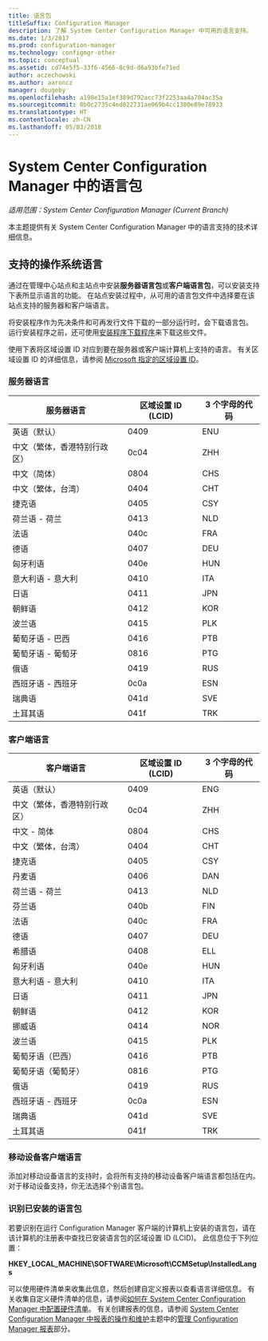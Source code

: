 ```yaml
---
title: 语言包
titleSuffix: Configuration Manager
description: 了解 System Center Configuration Manager 中可用的语言支持。
ms.date: 1/3/2017
ms.prod: configuration-manager
ms.technology: configmgr-other
ms.topic: conceptual
ms.assetid: cd74e5f5-33f6-4566-8c9d-d6a93bfe71ed
author: aczechowski
ms.author: aaroncz
manager: dougeby
ms.openlocfilehash: a198e15a1ef389d792acc73f2253aa4a704ac35a
ms.sourcegitcommit: 0b0c2735c4ed822731ae069b4cc1380e89e78933
ms.translationtype: HT
ms.contentlocale: zh-CN
ms.lasthandoff: 05/03/2018
---
```

# <a name="language-packs-in-system-center-configuration-manager"></a>System Center Configuration Manager 中的语言包

*适用范围：System Center Configuration Manager (Current Branch)*

本主题提供有关 System Center Configuration Manager 中的语言支持的技术详细信息。  

## <a name="BKMK_SupLanguagePacks"></a>支持的操作系统语言  
 通过在管理中心站点和主站点中安装**服务器语言包**或**客户端语言包**，可以安装支持下表所显示语言的功能。 在站点安装过程中，从可用的语言包文件中选择要在该站点支持的服务器和客户端语言。

 将安装程序作为先决条件和可再发行文件下载的一部分运行时，会下载语言包。 运行安装程序之前，还可使用[安装程序下载程序](setup-downloader.md)来下载这些文件。   

 使用下表将区域设置 ID 对应到要在服务器或客户端计算机上支持的语言。 有关区域设置 ID 的详细信息，请参阅 [Microsoft 指定的区域设置 ID](http://go.microsoft.com/fwlink/p/?LinkId=252609)。  

### <a name="server-languages"></a>服务器语言  

|服务器语言|区域设置 ID (LCID)|3 个字母的代码|  
|---------------------|------------------------|-----------------------|  
|英语（默认）|0409|ENU|  
|中文（繁体，香港特别行政区）|0c04|ZHH|  
|中文（简体）|0804|CHS|  
|中文（繁体，台湾）|0404|CHT|  
|捷克语|0405|CSY|  
|荷兰语 - 荷兰|0413|NLD|  
|法语|040c|FRA|  
|德语|0407|DEU|  
|匈牙利语|040e|HUN|  
|意大利语 - 意大利|0410|ITA|  
|日语|0411|JPN|  
|朝鲜语|0412|KOR|  
|波兰语|0415|PLK|  
|葡萄牙语 - 巴西|0416|PTB|  
|葡萄牙语 - 葡萄牙|0816|PTG|  
|俄语|0419|RUS|  
|西班牙语 - 西班牙|0c0a|ESN|  
|瑞典语|041d|SVE|  
|土耳其语|041f|TRK|  

### <a name="client-languages"></a>客户端语言  

|客户端语言|区域设置 ID (LCID)|3 个字母的代码|  
|---------------------|------------------------|-----------------------|  
|英语（默认）|0409|ENG|  
|中文（繁体，香港特别行政区）|0c04|ZHH|  
|中文 - 简体|0804|CHS|  
|中文（繁体，台湾）|0404|CHT|  
|捷克语|0405|CSY|  
|丹麦语|0406|DAN|  
|荷兰语 - 荷兰|0413|NLD|  
|芬兰语|040b|FIN|  
|法语|040c|FRA|  
|德语|0407|DEU|  
|希腊语|0408|ELL|  
|匈牙利语|040e|HUN|  
|意大利语 - 意大利|0410|ITA|  
|日语|0411|JPN|  
|朝鲜语|0412|KOR|  
|挪威语|0414|NOR|  
|波兰语|0415|PLK|  
|葡萄牙语（巴西）|0416|PTB|  
|葡萄牙语（葡萄牙）|0816|PTG|  
|俄语|0419|RUS|  
|西班牙语 - 西班牙|0c0a|ESN|  
|瑞典语|041d|SVE|  
|土耳其语|041f|TRK|  

### <a name="mobile-device-client-languages"></a>移动设备客户端语言  
 添加对移动设备语言的支持时，会将所有支持的移动设备客户端语言都包括在内。 对于移动设备支持，你无法选择个别语言包。  

### <a name="identify-installed-language-packs"></a>识别已安装的语言包  
若要识别在运行 Configuration Manager 客户端的计算机上安装的语言包，请在该计算机的注册表中查找已安装语言包的区域设置 ID (LCID)。 此信息位于下列位置：

 **HKEY_LOCAL_MACHINE\SOFTWARE\Microsoft\CCMSetup\InstalledLangs**  

可以使用硬件清单来收集此信息，然后创建自定义报表以查看语言详细信息。 有关收集自定义硬件清单的信息，请参阅[如何在 System Center Configuration Manager 中配置硬件清单](../../../../core/clients/manage/inventory/configure-hardware-inventory.md)。 有关创建报表的信息，请参阅 [System Center Configuration Manager 中报表的操作和维护](../../../../core/servers/manage/operations-and-maintenance-for-reporting.md)主题中的[管理 Configuration Manager 报表](../../../../core/servers/manage/operations-and-maintenance-for-reporting.md#BKMK_ManageReports)部分。  
